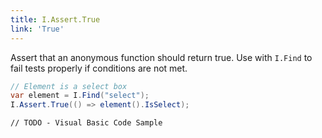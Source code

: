 ```yaml
---
title: I.Assert.True
link: 'True'
---
```

Assert that an anonymous function should return true. Use with `I.Find` to fail tests properly if conditions are not met.

```csharp
// Element is a select box
var element = I.Find("select");
I.Assert.True(() => element().IsSelect);
```
```vbnet
// TODO - Visual Basic Code Sample
```